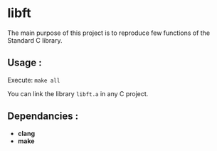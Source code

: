 # libft
The main purpose of this project is to reproduce few functions of the Standard C library.

## Usage :
Execute:   `make all` <br>

You can link the library `libft.a` in any C project.

## Dependancies :
* __clang__
* __make__